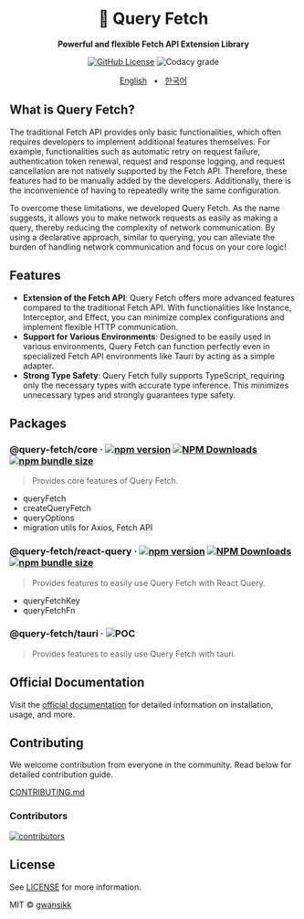 <div align="center">

<h1>🔗 Query Fetch</h1>
<p><b>Powerful and flexible Fetch API Extension Library</b></p>

[![GitHub License](https://img.shields.io/github/license/gwansikk/query-fetch?labelColor=black&color=black)](https://github.com/gwansikk/query-fetch?tab=MIT-1-ov-file)
![Codacy grade](https://img.shields.io/codacy/grade/bf89208f2e9f4590832d09131dd207c2?logo=codacy&labelColor=black&color=black)

[English](https://github.com/gwansikk/query-fetch/blob/main/README.md)
&nbsp;&nbsp;•&nbsp;&nbsp;
[한국어](https://github.com/gwansikk/query-fetch/blob/main/README-ko_kr.md)

</div>

## What is Query Fetch?

The traditional Fetch API provides only basic functionalities, which often requires developers to implement additional features themselves. For example, functionalities such as automatic retry on request failure, authentication token renewal, request and response logging, and request cancellation are not natively supported by the Fetch API. Therefore, these features had to be manually added by the developers. Additionally, there is the inconvenience of having to repeatedly write the same configuration.

To overcome these limitations, we developed Query Fetch. As the name suggests, it allows you to make network requests as easily as making a query, thereby reducing the complexity of network communication. By using a declarative approach, similar to querying, you can alleviate the burden of handling network communication and focus on your core logic!

## Features

- **Extension of the Fetch API**: Query Fetch offers more advanced features compared to the traditional Fetch API. With functionalities like Instance, Interceptor, and Effect, you can minimize complex configurations and implement flexible HTTP communication.
- **Support for Various Environments**: Designed to be easily used in various environments, Query Fetch can function perfectly even in specialized Fetch API environments like Tauri by acting as a simple adapter.
- **Strong Type Safety**: Query Fetch fully supports TypeScript, requiring only the necessary types with accurate type inference. This minimizes unnecessary types and strongly guarantees type safety.

## Packages

### @query-fetch/core &middot; [![npm version](https://img.shields.io/npm/v/@query-fetch/core?color=black&labelColor=black&logo=npm)](https://www.npmjs.com/package/@query-fetch/core) [![NPM Downloads](https://img.shields.io/npm/dm/%40query-fetch%2Fcore?labelColor=black&color=black)](https://www.npmjs.com/package/@query-fetch/core) [![npm bundle size](https://img.shields.io/bundlephobia/min/@query-fetch/core?color=black&labelColor=black)](https://bundlephobia.com/package/@query-fetch/core)

> Provides core features of Query Fetch.

- queryFetch
- createQueryFetch
- queryOptions
- migration utils for Axios, Fetch API

### @query-fetch/react-query &middot; [![npm version](https://img.shields.io/npm/v/@query-fetch/react-query?color=black&labelColor=black&logo=npm)](https://www.npmjs.com/package/@query-fetch/react-query) [![NPM Downloads](https://img.shields.io/npm/dm/%40query-fetch%2Freact-query?labelColor=black&color=black)](https://www.npmjs.com/package/@query-fetch/react-query) [![npm bundle size](https://img.shields.io/bundlephobia/min/@query-fetch/react-query?color=black&labelColor=black)](https://bundlephobia.com/package/@query-fetch/react-query)

> Provides features to easily use Query Fetch with React Query.

- queryFetchKey
- queryFetchFn

### @query-fetch/tauri &middot; ![POC](https://img.shields.io/badge/POC-black)

> Provides features to easily use Query Fetch with tauri.

## Official Documentation

Visit the [official documentation](https://offlegacy.org/) for detailed information on installation, usage, and more.

## Contributing

We welcome contribution from everyone in the community. Read below for detailed contribution guide.

[CONTRIBUTING.md](https://github.com/gwansikk/query-fetch/blob/main/CONTREIBUTING.md)

### Contributors

[![contributors](https://contrib.rocks/image?repo=gwansikk/query-fetch)](https://github.com/gwansikk/query-fetch/contributors)

## License

See [LICENSE](https://github.com/gwansikk/query-fetch/blob/main/LICENSE) for more information.

MIT © [gwansikk](https://github.com/gwansikk)
